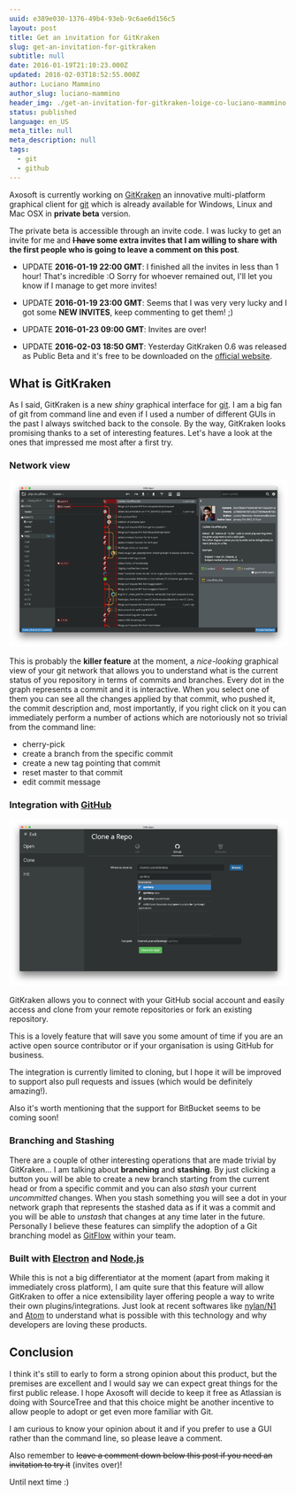 ```yaml
---
uuid: e389e030-1376-49b4-93eb-9c6ae6d156c5
layout: post
title: Get an invitation for GitKraken
slug: get-an-invitation-for-gitkraken
subtitle: null
date: 2016-01-19T21:10:23.000Z
updated: 2016-02-03T18:52:55.000Z
author: Luciano Mammino
author_slug: luciano-mammino
header_img: ./get-an-invitation-for-gitkraken-loige-co-luciano-mammino.png
status: published
language: en_US
meta_title: null
meta_description: null
tags:
  - git
  - github
---
```


Axosoft is currently working on [GitKraken](http://www.gitkraken.com/) an innovative multi-platform graphical client for [git](/tag/git) which is already available for Windows, Linux and Mac OSX in **private beta** version.

The private beta is accessible through an invite code.
I was lucky to get an invite for me and **~~I have~~ some extra invites that I am willing to share with the first people who is going to leave a comment on this post**.

- UPDATE **2016-01-19 22:00 GMT**: I finished all the invites in less than 1 hour! That's incredible :O Sorry for whoever remained out, I'll let you know if I manage to get more invites!

- UPDATE **2016-01-19 23:00 GMT**: Seems that I was very very lucky and I got some **NEW INVITES**, keep commenting to get them! ;)

- UPDATE **2016-01-23 09:00 GMT**: Invites are over!

- UPDATE **2016-02-03 18:50 GMT**: Yesterday GitKraken 0.6 was released as Public Beta and it's free to be downloaded on the [official website](http://www.gitkraken.com/).


## What is GitKraken

As I said, GitKraken is a new *shiny* graphical interface for [git](/tag/git). I am a big fan of git from command line and even if I used a number of different GUIs in the past I always switched back to the console.
By the way, GitKraken looks promising thanks to a set of interesting features. Let's have a look at the ones that impressed me most after a first try.


### Network view

[![GitKraken network view branching model graph](./gitkraken-network-view-loige-co-luciano-mammino-small-1.png)](./gitkraken-network-view-loige-co-luciano-mammino-big.png)

This is probably the **killer feature** at the moment, a *nice-looking* graphical view of your git network that allows you to understand what is the current status of you repository in terms of commits and branches. Every dot in the graph represents a commit and it is interactive. When you select one of them you can see all the changes applied by that commit, who pushed it, the commit description and, most importantly, if you right click on it you can immediately perform a number of actions which are notoriously not so trivial from the command line:

- cherry-pick
- create a branch from the specific commit
- create a new tag pointing that commit
- reset master to that commit
- edit commit message


### Integration with [GitHub](/tag/github)

[![GitKraken integration with GitHub](./gitkraken-github-integration-loige-co-luciano-mammino-small.png)](./gitkraken-github-integration-loige-co-luciano-mammino-big.png)

GitKraken allows you to connect with your GitHub social account and easily access and clone from your remote repositories or fork an existing repository.

This is a lovely feature that will save you some amount of time if you are an active open source contributor or if your organisation is using GitHub for business.

The integration is currently limited to cloning, but I hope it will be improved to support also pull requests and issues (which would be definitely amazing!).

Also it's worth mentioning that the support for BitBucket seems to be coming soon!


### Branching and Stashing

There are a couple of other interesting operations that are made trivial by GitKraken...
I am talking about **branching** and **stashing**. By just clicking a button you will be able to create a new branch starting from the current head or from a specific commit and you can also *stash* your current *uncommitted* changes. When you stash something you will see a dot in your network graph that represents the stashed data as if it was a commit and you will be able to *unstash* that changes at any time later in the future.
Personally I believe these features can simplify the adoption of a Git branching model as [GitFlow](http://nvie.com/posts/a-successful-git-branching-model/) within your team.


### Built with [Electron](http://electron.atom.io/) and [Node.js](/tag/node-js)

While this is not a big differentiator at the moment (apart from making it immediately cross platform), I am quite sure that this feature will allow GitKraken to offer a nice extensibility layer offering people a way to write their own plugins/integrations.
Just look at recent softwares like [nylan/N1](https://github.com/nylas/N1) and [Atom](/3-invitations-to-try-atom-io/) to understand what is possible with this technology and why developers are loving these products.


## Conclusion

I think it's still to early to form a strong opinion about this product, but the premises are excellent and I would say we can expect great things for the first public release. I hope Axosoft will decide to keep it free as Atlassian is doing with SourceTree and that this choice might be another incentive to allow people to adopt or get even more familiar with Git.

I am curious to know your opinion about it and if you prefer to use a GUI rather than the command line, so please leave a comment.

Also remember to ~~leave a comment down below this post if you need an invitation to try it~~ (invites over)!

Until next time :)
